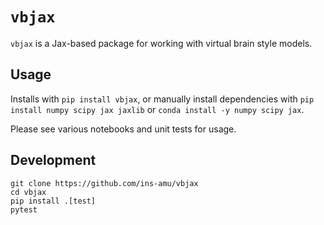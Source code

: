 # `vbjax`

`vbjax` is a Jax-based package for working with virtual brain style models.

## Usage

Installs with `pip install vbjax`, or manually install dependencies with
`pip install numpy scipy jax jaxlib` or `conda install -y numpy scipy jax`.

Please see various notebooks and unit tests for usage.

## Development

```
git clone https://github.com/ins-amu/vbjax
cd vbjax
pip install .[test]
pytest
```
